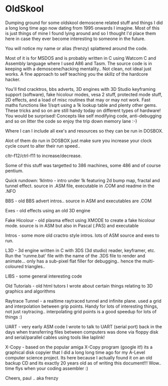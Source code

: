 OldSkool
========

Dumping ground for some oldskool demoscene related stuff and things I did a long long time ago now dating from 1995 onwards I imagine. 
Most of this is just things of mine I found lying around and so I thought I'd place them here in case they ever become interesting to someone in the future.

You will notice my name or alias (frenzy) splattered around the code.

Most of it is for MSDOS and is probably written in C using Watcom C and Assembly language where I used A86 and Tasm. The source code is in keeping with a demoscene/hacking mentality.. Not clean, not ideal just works. A fine approach to self teaching you the skillz of the hardcore hacker. 

You'll find cracktros, bbs adverts, 3D engines with 3D Studio keyframing support (software), fake hicolour modes, vesa 2 stuff, protected mode stuff, 2D effects, and a load of misc routines that may or may not work. Fast maths functions like 1/sqrt using a 1k lookup table and plenty other gems. These tricks and so on are still handy today on different types of hardware! You would be surprised! Concepts like self modifying code, anti-debugging and so on litter the code so enjoy the trip down memory lane :-)

Where I can I include all exe's and resources so they can be run in DOSBOX.

Alot of them do run in DOSBOX just make sure you increase your clock cycle count to alter their run speed..

cltr-f12/ctrl-f11 to increase/decrease.

Some of this stuff was targetted to 386 machines, some 486 and of course pentium.

Quick rundown:
1kIntro - intro under 1k featuring 2d bump map, fractal and tunnel effect. source in .ASM file, executable in .COM and readme in the .NFO

BBS - old BBS advert intros.. source in ASM and executables are .COM

Exes - old effects using an old 3D engine

Fake Hicolour - old plasma effect using XMODE to create a fake hicolour mode. source is in ASM but also in Pascal (.PAS) and executable

Intros - some more old cractro style intros. lots of ASM source and exes to run.

L3D - 3d engine written in C with 3DS (3d studio) reader, keyframer, etc. Run the 'runme.bat' file with the name of the .3DS file to render and animate... only has a sub-pixel flat filler for debugging.. hence the multi-coloured triangles..

LIBS - some general interesting code

Old Tutorials - old html tutors I wrote about certain things relating to 3D graphics and algorithms

Raytrace Tunnel - a realtime raytraced tunnel and infinite plane. used a grid and interpolation between grip points. Handy for lots of interesting things, not just raytracing.. interpolating grid points is a good speedup for lots of things :)

UART - very early ASM code I wrote to talk to UART (serial port) back in the days when transferring files between computers was done via floppy disk and serial/parallel cables using tools like laplink!

X-Copy - based on the popular amiga X-Copy program (google it!) its a graphical disk copyier that I did a long long time ago for my A-Level computer science project. Its here because I actually found it on an old backup CD and its exactly 20 years old as of writing this document!!! Wow.. time flys when your coding assembler :)


Cheers,
paul .. aka frenzy

